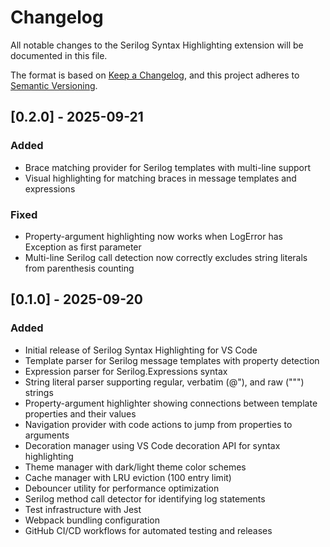 # Changelog

All notable changes to the Serilog Syntax Highlighting extension will be documented in this file.

The format is based on [Keep a Changelog](https://keepachangelog.com/en/1.0.0/),
and this project adheres to [Semantic Versioning](https://semver.org/spec/v2.0.0.html).

## [0.2.0] - 2025-09-21

### Added
- Brace matching provider for Serilog templates with multi-line support
- Visual highlighting for matching braces in message templates and expressions

### Fixed
- Property-argument highlighting now works when LogError has Exception as first parameter
- Multi-line Serilog call detection now correctly excludes string literals from parenthesis counting

## [0.1.0] - 2025-09-20

### Added
- Initial release of Serilog Syntax Highlighting for VS Code
- Template parser for Serilog message templates with property detection
- Expression parser for Serilog.Expressions syntax
- String literal parser supporting regular, verbatim (@"), and raw (""") strings
- Property-argument highlighter showing connections between template properties and their values
- Navigation provider with code actions to jump from properties to arguments
- Decoration manager using VS Code decoration API for syntax highlighting
- Theme manager with dark/light theme color schemes
- Cache manager with LRU eviction (100 entry limit)
- Debouncer utility for performance optimization
- Serilog method call detector for identifying log statements
- Test infrastructure with Jest
- Webpack bundling configuration
- GitHub CI/CD workflows for automated testing and releases

